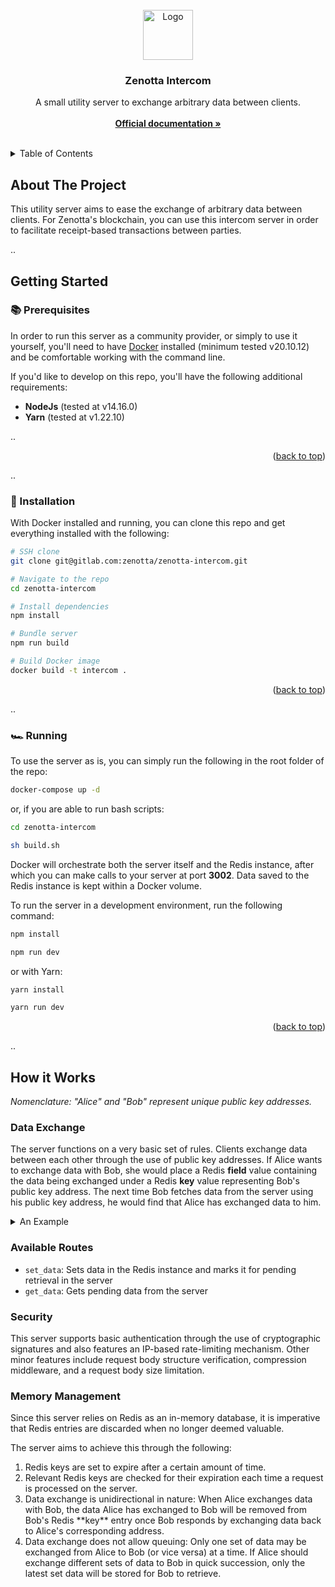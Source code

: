 <div id="top"></div>

<!-- PROJECT LOGO -->
<br />

<div align="center">
  <a>
    <img src="https://pbs.twimg.com/profile_images/1398876828295643146/I9HgKjhJ_400x400.jpg" alt="Logo" width="80" height="80">
  </a>

  <h3 align="center">Zenotta Intercom</h3>

  <p align="center">
    A small utility server to exchange arbitrary data between clients.
    <br />
    <br />
    <a href="https://zenotta.io"><strong>Official documentation »</strong></a>
    <br />
    <br />
  </p>
</div>

<!-- TABLE OF CONTENTS -->
<details>
  <summary>Table of Contents</summary>
  <ol>
    <li>
      <a href="#about-the-project">About The Project</a>
    </li>
    <li>
      <a href="#getting-started">Getting Started</a>
      <ul>
        <li><a href="#prerequisites">Prerequisites</a></li>
        <li><a href="#running-the-server">Running The Server</a></li>
        </ul>
    </li>
    <li>
      <a href="#how-it-works">How it Works</a>
      <ul>
        <li><a href="#data-exchange">Data Exchange</a></li>
        <li><a href="#security">Security</a></li>
        <li><a href="#memory-management">Memory Management</a></li>
        </ul>
    </li>
  </ol>
</details>

<!-- ABOUT THE PROJECT -->
## About The Project

This utility server aims to ease the exchange of arbitrary data between clients. For Zenotta's blockchain, you can use this intercom server in order to facilitate receipt-based transactions between parties.

..

<!-- GETTING STARTED -->

## Getting Started

### 📚 Prerequisites

In order to run this server as a community provider, or simply to use it yourself, you'll need to have <a href="https://www.docker.com/products/docker-desktop/">Docker</a> installed (minimum tested v20.10.12) and be comfortable working with the command line. 

If you'd like to develop on this repo, you'll have the following additional requirements:

- **NodeJs** (tested at v14.16.0)
- **Yarn** (tested at v1.22.10)

..

<p align="right">(<a href="#top">back to top</a>)</p>

..

### 🔧 Installation

With Docker installed and running, you can clone this repo and get everything installed with the following:

```sh
# SSH clone
git clone git@gitlab.com:zenotta/zenotta-intercom.git

# Navigate to the repo
cd zenotta-intercom

# Install dependencies
npm install

# Bundle server
npm run build

# Build Docker image
docker build -t intercom .
```

<p align="right">(<a href="#top">back to top</a>)</p>

..

### 🏎️ Running

To use the server as is, you can simply run the following in the root folder of the repo:

```sh
docker-compose up -d
```

or, if you are able to run bash scripts:

```sh
cd zenotta-intercom

sh build.sh
```

Docker will orchestrate both the server itself and the Redis instance, after which you can make 
calls to your server at port **3002**. Data saved to the Redis instance is kept within a Docker volume.

To run the server in a development environment, run the following command:
```sh
npm install

npm run dev
```

or with Yarn:

```sh
yarn install

yarn run dev
```

<p align="right">(<a href="#top">back to top</a>)</p>

..

## How it Works

*Nomenclature: "Alice" and "Bob" represent unique public key addresses.*

### Data Exchange
The server functions on a very basic set of rules. Clients exchange data between each other through the use of public key addresses. If Alice wants to exchange data with Bob, she would place a Redis **field** value containing the data being exchanged under a Redis **key** value representing Bob's public key address. The next time Bob fetches data from the server using his public key address, he would find that Alice has exchanged data to him.

<details>
<summary> An Example </summary>
<br/>

```json
{
    "c9f97...2d872": {
        "timestamp": 1647525607766,
        "value": {
            "DRUID0x5d382e4ab": {
                "senderAsset": "Token",
                "senderAmount": 10,
                "senderAddress": "bd696...0e80c",
                "receiverAsset": "Receipt",
                "receiverAmount": 1,
                "receiverAddress": "c9f97...2d872",
                "fromAddr": "bd696...0e80c",
                "status": "pending"
            }
        }
    }
}
```

In this example, data for a receipt-based payment was exchanged to Bob (```bd696...0e80c```) from Alice (```c9f97...2d872```).

Bob would retrieve all data exchanged to him through proving that he owns the address ```bd696...0e80c``` by cryptographically signing for it. This address represents a **key** value on the Redis server.

Retrieval of all **field** values corresponding to the **key** (Bob's address), shows that we obtain an object structure with a parent object key value representing the address (Alice) from which the data is being exchanged. This object also contains a timestamp value to indicate when the data was exchanged.

When Bob responds by exchanging data back to Alice, the data that Alice has initially exchanged to Bob will be removed from the Redis server for sanitation purposes.

</details>

### Available Routes

- `set_data`: Sets data in the Redis instance and marks it for pending retrieval in the server
- `get_data`: Gets pending data from the server

### Security

This server supports basic authentication through the use of cryptographic signatures and also features an IP-based rate-limiting mechanism. Other minor features include request body structure verification, compression middleware, and a request body size limitation.

### Memory Management

Since this server relies on Redis as an in-memory database, it is imperative that Redis entries are discarded when no longer deemed valuable.

The server aims to achieve this through the following:
<ol>
<li>
Redis keys are set to expire after a certain amount of time.
<li>
Relevant Redis keys are checked for their expiration each time a request is processed on the server.
</li>
<li>
Data exchange is unidirectional in nature: When Alice exchanges data with Bob, the data Alice has exchanged to Bob will be removed from Bob's Redis **key** entry once Bob responds by exchanging data back to Alice's corresponding address.
</li>
<li>
Data exchange does not allow queuing: Only one set of data may be exchanged from Alice to Bob (or vice versa) at a time. If Alice should exchange different sets of data to Bob in quick succession, only the latest set data will be stored for Bob to retrieve.
</li>
</ol>
